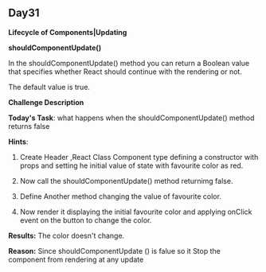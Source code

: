 ## Day31

**Lifecycle of Components|Updating**

**shouldComponentUpdate()**

In the shouldComponentUpdate() method you can return a Boolean
value that specifies whether React should continue with
the rendering or not.

The default value is true.


**Challenge Description**

**Today's Task**: what happens when the shouldComponentUpdate() method returns false

**Hints**:
1. Create Header ,React Class Component type defining a constructor
   with props and setting he initial value of state with favourite
   color as red.
   
2. Now call the shouldComponentUpdate() method returnimg false.

3. Define Another method changing the value of favourite color.

4. Now render it displaying the initial favourite color and
   applying onClick event on the button to change the color.

**Results:**
The color doesn't change.

**Reason:**  Since shouldComponentUpdate () is falue so it Stop the component from rendering at any update
